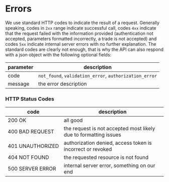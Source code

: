 # Errors

We use standard HTTP codes to indicate the result of a request. Generally speaking, codes in `2xx` range indicate successful call, codes `4xx` indicate that the request failed with the information provided (authentication not accepted, parameters formatted incorrectly, a trade is not accepted) and codes `5xx` indicate internal server errors with no further explanation. The standard codes are clearly not enough, that is why the API can also respond with a json object with the following optional fields:

parameter | description
---- | ----
code | `not_found`, `validation_error`, `authorization_error`
message | the error description

### HTTP Status Codes
code | description
---- | ----
200&nbsp;OK | all good
400&nbsp;BAD&nbsp;REQUEST | the request is not accepted most likely due to formatting issues
401&nbsp;UNAUTHORIZED | authorization denied, access token is incorrect or revoked
404&nbsp;NOT&nbsp;FOUND | the requested resource is not found
500&nbsp;SERVER&nbsp;ERROR | internal server error, something on our end
